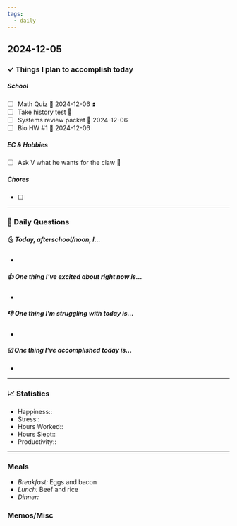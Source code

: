```yaml
---
tags:
  - daily
---
```


## 2024-12-05

### ✓ Things I plan to accomplish today
 
##### School
- [ ] Math Quiz 📅 2024-12-06 ⏫ 
- [ ] Take history test 🔼 
- [ ] Systems review packet 📅 2024-12-06
- [ ] Bio HW #1 📅 2024-12-06 
##### EC & Hobbies
- [ ] Ask V what he wants for the claw 🔼 
##### Chores
- [ ] 
---

### 📅 Daily Questions

##### 🌜 Today, afterschool/noon, I...

- 

##### 👍 One thing I've excited about right now is...

- 

##### 👎 One thing I'm struggling with today is...

- 

##### ☑ One thing I've accomplished today is...

- 
---
### 📈 Statistics

- Happiness:: 
- Stress::
- Hours Worked:: 
- Hours Slept:: 
- Productivity:: 
---
### Meals

- *Breakfast:* Eggs and bacon
- *Lunch:* Beef and rice
- *Dinner:*
### Memos/Misc



